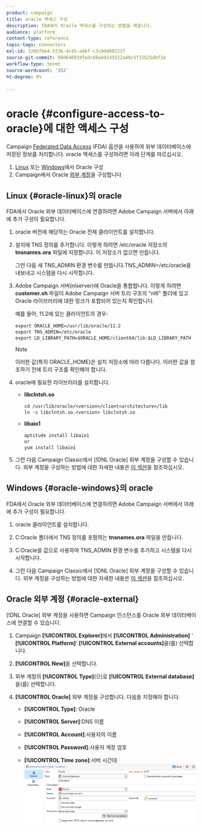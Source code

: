 ```yaml
---
product: campaign
title: oracle 액세스 구성
description: FDA에서 Oracle 액세스를 구성하는 방법을 배웁니다.
audience: platform
content-type: reference
topic-tags: connectors
exl-id: 320bfbb4-533b-4c45-a46f-c3c8dd68221f
source-git-commit: 98d646919fedc66ee9145522ad0c5f15b25dbf2e
workflow-type: tm+mt
source-wordcount: '352'
ht-degree: 0%

---
```


# oracle {#configure-access-to-oracle}에 대한 액세스 구성

Campaign [Federated Data Access](../../installation/using/about-fda.md) (FDA) 옵션을 사용하여 외부 데이터베이스에 저장된 정보를 처리합니다. oracle 액세스를 구성하려면 아래 단계를 따르십시오.

1. [Linux](#oracle-linux) 또는 [Windows](#azure-windows)에서 Oracle 구성
1. Campaign에서 Oracle [외부 계정](#oracle-external)을 구성합니다

## Linux {#oracle-linux}의 oracle

FDA에서 Oracle 외부 데이터베이스에 연결하려면 Adobe Campaign 서버에서 아래에 추가 구성이 필요합니다.

1. oracle 버전에 해당하는 Oracle 전체 클라이언트를 설치합니다.
1. 설치에 TNS 정의를 추가합니다. 이렇게 하려면 /etc/oracle 저장소의 **tnsnames.ora** 파일에 지정합니다. 이 저장소가 없으면 만듭니다.

   그런 다음 새 TNS_ADMIN 환경 변수를 만듭니다.TNS_ADMIN=/etc/oracle을 내보내고 시스템을 다시 시작합니다.

1. Adobe Campaign 서버(nlserver)에 Oracle을 통합합니다. 이렇게 하려면 **customer.sh** 파일이 Adobe Campaign 서버 트리 구조의 &quot;nl6&quot; 폴더에 있고 Oracle 라이브러리에 대한 링크가 포함되어 있는지 확인합니다.

   예를 들어, 11.2에 있는 클라이언트의 경우:

   ```
   export ORACLE_HOME=/usr/lib/oracle/11.2
   export TNS_ADMIN=/etc/oracle
   export LD_LIBRARY_PATH=$ORACLE_HOME/client64/lib:$LD_LIBRARY_PATH
   ```

   >[!NOTE]
   >
   >이러한 값(특히 ORACLE_HOME)은 설치 저장소에 따라 다릅니다. 이러한 값을 참조하기 전에 트리 구조를 확인해야 합니다.

1. oracle에 필요한 라이브러리를 설치합니다.

   * **libclntsh.so**

      ```
      cd /usr/lib/oracle/<version>/client<architecture>/lib
      ln -s libclntsh.so.<version> libclntsh.so
      ```

   * **libaio1**

      ```
      aptitude install libaio1
      or
      yum install libaio1
      ```

1. 그런 다음 Campaign Classic에서 [!DNL Oracle] 외부 계정을 구성할 수 있습니다. 외부 계정을 구성하는 방법에 대한 자세한 내용은 [이 섹션](#oracle-external)을 참조하십시오.

## Windows {#oracle-windows}의 oracle

FDA에서 Oracle 외부 데이터베이스에 연결하려면 Adobe Campaign 서버에서 아래에 추가 구성이 필요합니다.

1. oracle 클라이언트를 설치합니다.

1. C:Oracle 폴더에서 TNS 정의를 포함하는 **tnsnames.ora** 파일을 만듭니다.

1. C:Oracle을 값으로 사용하여 TNS_ADMIN 환경 변수를 추가하고 시스템을 다시 시작합니다.

1. 그런 다음 Campaign Classic에서 [!DNL Oracle] 외부 계정을 구성할 수 있습니다. 외부 계정을 구성하는 방법에 대한 자세한 내용은 [이 섹션](#oracle-external)을 참조하십시오.

## Oracle 외부 계정 {#oracle-external}

[!DNL Oracle] 외부 계정을 사용하면 Campaign 인스턴스를 Oracle 외부 데이터베이스에 연결할 수 있습니다.

1. Campaign **[!UICONTROL Explorer]**&#x200B;에서 **[!UICONTROL Administration]** &#39; **[!UICONTROL Platform]**&#39; **[!UICONTROL External accounts]**&#x200B;을(를) 선택합니다.

1. **[!UICONTROL New]**&#x200B;을 선택합니다.

1. 외부 계정의 **[!UICONTROL Type]**(으)로 **[!UICONTROL External database]**&#x200B;을(를) 선택합니다.

1. **[!UICONTROL Oracle]** 외부 계정을 구성합니다. 다음을 지정해야 합니다.

   * **[!UICONTROL Type]**: Oracle

   * **[!UICONTROL Server]**:DNS 이름

   * **[!UICONTROL Account]**:사용자의 이름

   * **[!UICONTROL Password]**:사용자 계정 암호

   * **[!UICONTROL Time zone]**:서버 시간대
   ![](assets/oracle_config.png)
